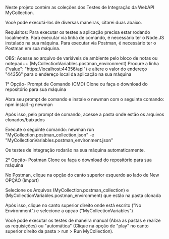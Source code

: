 Neste projeto contém as coleções dos Testes de Integração da WebAPI MyCollection.

Você pode executá-los de diversas maneiras, citarei duas abaixo.

Requisitos: Para executar os testes a aplicação precisa estar rodando localmente. Para executar via linha de comando, é necessário ter o Node.JS instalado na sua máquina. Para executar via Postman, é necessário ter o Postman em sua máquina.

OBS: Acesse ao arquivo de variáveis de ambiente pelo bloco de notas ou notepad++ (MyCollectionVariables.postman_environment)
Procure a linha ("value": "https://localhost:44356/api") e altere o valor do endereço "44356" para o endereço local da aplicação na sua máquina

1° Opção- Prompt de Comando (CMD)
Clone ou faça o download do repositório para sua máquina

Abra seu prompt de comando e instale o newman com o seguinte comando: npm install -g newman

Após isso, pelo prompt de comando, acesse a pasta onde estão os arquivos clonados/baixados

Execute o seguinte comando: newman run "MyCollection.postman_collection.json" -e "MyCollectionVariables.postman_environment.json"

Os testes de integração rodarão na sua máquina automaticamente.
 

2° Opção- Postman
Clone ou faça o download do repositório para sua máquina

No Postman, clique na opção do canto superior esquerdo ao lado de New OPÇÃO (Import)

Selecione os Arquivos (MyCollection.postman_collection) e (MyCollectionVariables.postman_environment) que estão na pasta clonada

Após isso, clique no canto superior direito onde está escrito ("No Environment") e selecione a opçao ("MyCollectionVariables")

Você pode executar os testes de maneira manual (Abra as pastas e realize as requisições) ou "automática" (Clique na opção de "play" no canto superior direito da pasta > run > Run MyCollection).
